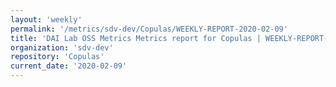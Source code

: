 ```yaml
---
layout: 'weekly'
permalink: '/metrics/sdv-dev/Copulas/WEEKLY-REPORT-2020-02-09'
title: 'DAI Lab OSS Metrics Metrics report for Copulas | WEEKLY-REPORT-2020-02-09'
organization: 'sdv-dev'
repository: 'Copulas'
current_date: '2020-02-09'
---
```

